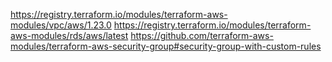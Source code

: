 https://registry.terraform.io/modules/terraform-aws-modules/vpc/aws/1.23.0
https://registry.terraform.io/modules/terraform-aws-modules/rds/aws/latest
https://github.com/terraform-aws-modules/terraform-aws-security-group#security-group-with-custom-rules